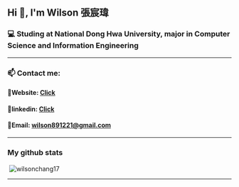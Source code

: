 ## Hi 👋, I'm Wilson 張宸瑋

### 💻   Studing at National Dong Hwa University, major in Computer Science and Information Engineering 
---

### 📫   Contact me:
####    📧Website: [Click](https://wilsonchang17.github.io/index.html)
####    📃linkedin: [Click](https://www.linkedin.com/in/wilson-chang-30994720a/?msgControlName=reply_to_sender&msgConversationId=2-MmI5MDVhZmMtNmFlZi00NTI5LWE0ZTEtNjVjOWFjMzMxNTZmXzAxMg%3D%3D&msgOverlay=true)
####    📧Email: wilson891221@gmail.com
---
### My github stats
<p>&nbsp;<img align="center" src="https://github-readme-stats.vercel.app/api?username=wilsonchang17&show_icons=true&locale=en" alt="wilsonchang17" /></p>



---


<!--
**Wilson891221/Wilson891221** is a ✨ _special_ ✨ repository because its `README.md` (this file) appears on your GitHub profile.

Here are some ideas to get you started:

# 🔭 I’m currently studing at National Dong Hwa University, Computer Science and Information Engineering
- 🌱 I’m currently learning ...
- 👯 I’m looking to collaborate on ...
- 🤔 I’m looking for help with ...
- 💬 Ask me about ...
- 📫 How to reach me: ...
- 😄 Pronouns: ...
- ⚡ Fun fact: ...
-->
